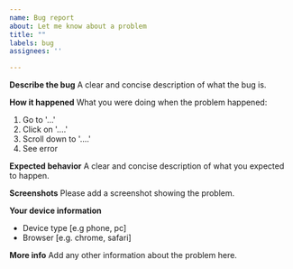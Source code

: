 ```yaml
---
name: Bug report
about: Let me know about a problem
title: ""
labels: bug
assignees: ''

---
```


**Describe the bug**
A clear and concise description of what the bug is.

**How it happened**
What you were doing when the problem happened:
1. Go to '...'
2. Click on '....'
3. Scroll down to '....'
4. See error

**Expected behavior**
A clear and concise description of what you expected to happen.

**Screenshots**
Please add a screenshot showing the problem.

**Your device information**
 - Device type [e.g phone, pc]
 - Browser [e.g. chrome, safari]

**More info**
Add any other information about the problem here.
